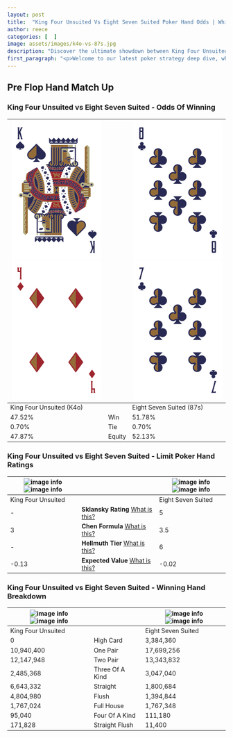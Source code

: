 ```yaml
---
layout: post
title:  "King Four Unsuited Vs Eight Seven Suited Poker Hand Odds | Which Is The Better Hand In Poker? A Complete Guide"
author: reece
categories: [  ]
image: assets/images/k4o-vs-87s.jpg
description: "Discover the ultimate showdown between King Four Unsuited and Eight Seven Suited in poker! Uncover the odds, strategies, and scenarios where one hand triumphs over the other. Get ready to up your poker game with this thrilling analysis."
first_paragraph: "<p>Welcome to our latest poker strategy deep dive, where we're pitting two distinct hands against each other in a high-stakes showdown: King Four Unsuited vs Eight Seven Suited.</p><p>In the dynamic world of poker, every decision counts, and knowing which hand holds the upper hand is key to your success at the table.</p><p>In this article, we'll dissect these two hands, explore the scenarios where one dominates the other, and equip you with the knowledge to make strategic choices that can tip the odds in your favor.</p><p>Get ready to unravel the intriguing dynamics of these poker hands and elevate your game to new heights.</p>"
---
```




[comment]: # (sp0)

## Pre Flop Hand Match Up

<div class="table hand-ratings" markdown="1"> 



### King Four Unsuited vs Eight Seven Suited - Odds Of Winning


    
| ![image info](assets/images/hand1/k.png) ![image info](assets/images/hand1/4o.png) |  | ![image info](assets/images/hand2/8.png) ![image info](assets/images/hand2/7.png) |
| -------- | -------- | -------- |
| King Four Unsuited (K4o) |  | Eight Seven Suited (87s) |
| 47.52% | Win | 51.78% |
| 0.70% | Tie | 0.70% |
| 47.87% | Equity | 52.13% |




[comment]: # (sp1)



### King Four Unsuited vs Eight Seven Suited - Limit Poker Hand Ratings


    
| ![image info](https://www.riverpairs.com/assets/images/hand1/k.png) ![image info](https://www.riverpairs.com/assets/images/hand1/4o.png) |  | ![image info](https://www.riverpairs.com/assets/images/hand2/8.png) ![image info](https://www.riverpairs.com/assets/images/hand2/7.png) |
| -------- | -------- | -------- |
| King Four Unsuited |  | Eight Seven Suited |
| - | **Sklansky Rating** [What is this?](/sklansky-rating-explained) | 5 |
| 3 | **Chen Formula** [What is this?](/chen-formula-explained) | 3.5 |
| - | **Hellmuth Tier** [What is this?](/Hellmuth-tier-explained) | 6 |
| -0.13 | **Expected Value** [What is this?](/expected-value-explained) | -0.02 |




[comment]: # (sp2)



### King Four Unsuited vs Eight Seven Suited - Winning Hand Breakdown


    
| ![image info](https://www.riverpairs.com/assets/images/hand1/k.png) ![image info](https://www.riverpairs.com/assets/images/hand1/4o.png) |  | ![image info](https://www.riverpairs.com/assets/images/hand2/8.png) ![image info](https://www.riverpairs.com/assets/images/hand2/7.png) |
| -------- | -------- | -------- |
| King Four Unsuited |  | Eight Seven Suited |
| 0 | High Card | 3,384,360 |
| 10,940,400 | One Pair | 17,699,256 |
| 12,147,948 | Two Pair | 13,343,832 |
| 2,485,368 | Three Of A Kind | 3,047,040 |
| 6,643,332 | Straight | 1,800,684 |
| 4,804,980 | Flush | 1,394,844 |
| 1,767,024 | Full House | 1,767,348 |
| 95,040 | Four Of A Kind | 111,180 |
| 171,828 | Straight Flush | 11,400 |




[comment]: # (sp3)



</div>

[comment]: # (sp4)



[comment]: # (sp5)

